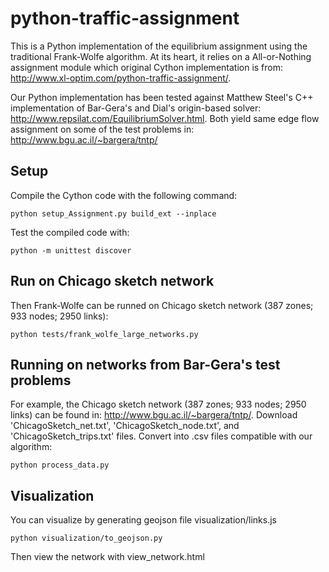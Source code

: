 # python-traffic-assignment
This is a Python implementation of the equilibrium assignment using the traditional Frank-Wolfe algorithm. At its heart, it relies on a All-or-Nothing assignment module which original Cython implementation is from: http://www.xl-optim.com/python-traffic-assignment/. 

Our Python implementation has been tested against Matthew Steel's C++ implementation of Bar-Gera's and Dial's origin-based solver: http://www.repsilat.com/EquilibriumSolver.html. Both yield same edge flow assignment on some of the test problems in: http://www.bgu.ac.il/~bargera/tntp/

Setup
-----
Compile the Cython code with the following command:

	python setup_Assignment.py build_ext --inplace

Test the compiled code with:

	python -m unittest discover

Run on Chicago sketch network
-----
Then Frank-Wolfe can be runned on Chicago sketch network (387 zones; 933 nodes; 2950 links):

	python tests/frank_wolfe_large_networks.py

Running on networks from Bar-Gera's test problems
-----
For example, the Chicago sketch network (387 zones; 933 nodes; 2950 links) can be found in: http://www.bgu.ac.il/~bargera/tntp/. Download 'ChicagoSketch_net.txt', 'ChicagoSketch_node.txt', and 'ChicagoSketch_trips.txt' files. Convert into .csv files compatible with our algorithm:

	python process_data.py

Visualization
-----

You can visualize by generating geojson file visualization/links.js

	python visualization/to_geojson.py

Then view the network with view_network.html